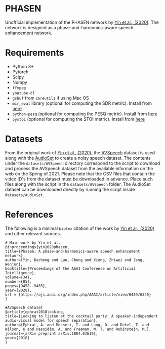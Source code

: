 # PHASEN

Unofficial implementation of the PHASEN network by [Yin et al., (2020)](https://ojs.aaai.org/index.php/AAAI/article/view/6489). The network is designed as a phase-and-harmonics-aware speech enhancement network.


# Requirements

* Python 3+
* Pytorch
* Scipy
* Numpy
* `ffmpeg`
* `youtube-dl`
* `gshuf` from `coreutils` if using Mac OS
* `mir_eval` library (optional for computing the SDR metric). Install from [here](https://craffel.github.io/mir_eval/)
* `python-pesq` (optional for computing the PESQ metric). Install from [here](https://github.com/ludlows/python-pesq)
* `pystoi` (optional for computing the STOI metric). Install from [here](https://github.com/mpariente/pystoi)

# Datasets

From the original work of [Yin et al., (2020)](https://ojs.aaai.org/index.php/AAAI/article/view/6489), the [AVSpeech](https://looking-to-listen.github.io/avspeech/index.html) dataset is used along with the [AudioSet](https://research.google.com/audioset/) to create a noisy speech dataset. The contents under the `datasets/AVSpeech` directory correspond to the script to download and process the AVSpeech dataset from the available information on the web on the Spring of 2021. Please note that the CSV files that contain the video ID's from the dataset must be downloaded in advance. Place such files along with the script in the `datasets/AVSpeech` folder. The AudioSet dataset can be downloaded directly by running the script inside `datasets/AudioSet`.

# References

The following is a minimal `bibtex` citation of the work by [Yin et al., (2020)](https://ojs.aaai.org/index.php/AAAI/article/view/6489) and other relevant sources.

	# Main work by Yin et al.
	@inproceedings{yin2020phasen,
	title={Phasen: A phase-and-harmonics-aware speech enhancement network},
	author={Yin, Dacheng and Luo, Chong and Xiong, Zhiwei and Zeng, Wenjun},
	booktitle={Proceedings of the AAAI Conference on Artificial Intelligence},
	volume={34},
	number={05},
	pages={9458--9465},
	year={2020},
	url = {https://ojs.aaai.org/index.php/AAAI/article/view/6489/6345}
	}

	#AVSpeech dataset
	@article{ephrat2018looking,
	title={Looking to listen at the cocktail party: A speaker-independent audio-visual model for speech separation},
	author={Ephrat, A. and Mosseri, I. and Lang, O. and Dekel, T. and Wilson, K and Hassidim, A. and Freeman, W. T. and Rubinstein, M.},
	journal={arXiv preprint arXiv:1804.03619},
	year={2018}
	}
